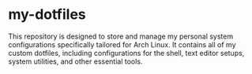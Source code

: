 # my-dotfiles
This repository is designed to store and manage my personal system configurations specifically tailored for Arch Linux. It contains all of my custom dotfiles, including configurations for the shell, text editor setups, system utilities, and other essential tools.
